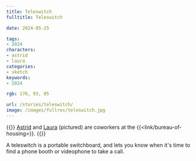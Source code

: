 ```yaml
---
title: Teleswitch
fulltitle: Teleswitch

date: 2024-05-25

tags:
- 2024
characters:
- astrid
- laura
categories:
- sketch
keywords:
- 2024

rgb: 176, 93, 85

url: /stories/teleswitch/
image: /images/fullres/teleswitch.jpg
---
```

{{<note caption>}}
[Astrid](/characters/astrid) and [Laura](/characters/laura/) (pictured) are coworkers at the {{<link/bureau-of-housing>}}.
{{</note>}}

A teleswitch is a portable switchboard, and lets you know when it's time to find a phone booth or videophone to take a call.
